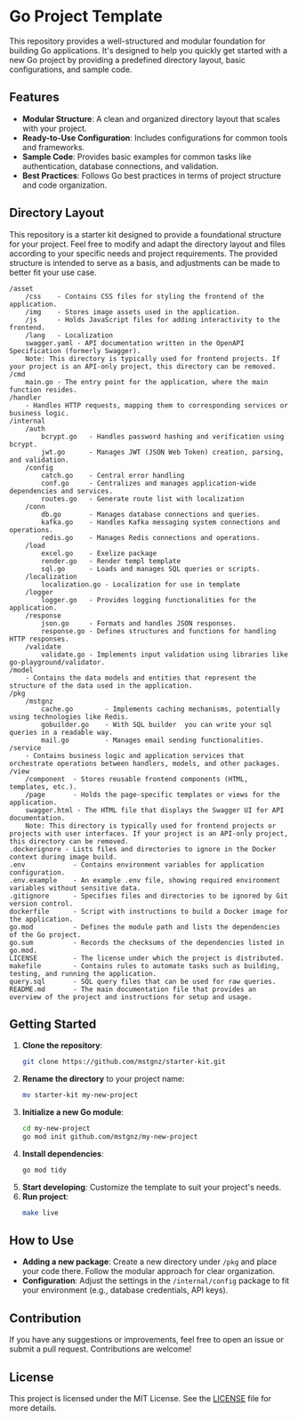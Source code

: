 # Go Project Template

This repository provides a well-structured and modular foundation for building Go applications. It's designed to help you quickly get started with a new Go project by providing a predefined directory layout, basic configurations, and sample code.

## Features

- **Modular Structure**: A clean and organized directory layout that scales with your project.
- **Ready-to-Use Configuration**: Includes configurations for common tools and frameworks.
- **Sample Code**: Provides basic examples for common tasks like authentication, database connections, and validation.
- **Best Practices**: Follows Go best practices in terms of project structure and code organization.

## Directory Layout
This repository is a starter kit designed to provide a foundational structure for your project. Feel free to modify and adapt the directory layout and files according to your specific needs and project requirements. The provided structure is intended to serve as a basis, and adjustments can be made to better fit your use case.


```
/asset
    /css    - Contains CSS files for styling the frontend of the application.
    /img    - Stores image assets used in the application.
    /js     - Holds JavaScript files for adding interactivity to the frontend.
    /lang   - Localization
    swagger.yaml - API documentation written in the OpenAPI Specification (formerly Swagger).
    Note: This directory is typically used for frontend projects. If your project is an API-only project, this directory can be removed.
/cmd
    main.go - The entry point for the application, where the main function resides.
/handler
    - Handles HTTP requests, mapping them to corresponding services or business logic.
/internal
    /auth
        bcrypt.go   - Handles password hashing and verification using bcrypt.
        jwt.go      - Manages JWT (JSON Web Token) creation, parsing, and validation.
    /config
        catch.go    - Central error handling
        conf.go     - Centralizes and manages application-wide dependencies and services.
        routes.go   - Generate route list with localization
    /conn
        db.go       - Manages database connections and queries.
        kafka.go    - Handles Kafka messaging system connections and operations.
        redis.go    - Manages Redis connections and operations.
    /load
        excel.go    - Exelize package
        render.go   - Render templ template 
        sql.go      - Loads and manages SQL queries or scripts.
    /localization
        localization.go - Localization for use in template
    /logger
        logger.go   - Provides logging functionalities for the application.
    /response
        json.go     - Formats and handles JSON responses.
        response.go - Defines structures and functions for handling HTTP responses.
    /validate
        validate.go - Implements input validation using libraries like go-playground/validator.
/model
    - Contains the data models and entities that represent the structure of the data used in the application.
/pkg
    /mstgnz
        cache.go        - Implements caching mechanisms, potentially using technologies like Redis.
        gobuilder.go    - With SQL builder  you can write your sql queries in a readable way.
        mail.go         - Manages email sending functionalities.
/service
    - Contains business logic and application services that orchestrate operations between handlers, models, and other packages.
/view
    /component  - Stores reusable frontend components (HTML, templates, etc.).
    /page       - Holds the page-specific templates or views for the application.
    swagger.html - The HTML file that displays the Swagger UI for API documentation.
    Note: This directory is typically used for frontend projects or projects with user interfaces. If your project is an API-only project, this directory can be removed.
.dockerignore - Lists files and directories to ignore in the Docker context during image build.
.env            - Contains environment variables for application configuration.
.env.example    - An example .env file, showing required environment variables without sensitive data.
.gitignore      - Specifies files and directories to be ignored by Git version control.
dockerfile      - Script with instructions to build a Docker image for the application.
go.mod          - Defines the module path and lists the dependencies of the Go project.
go.sum          - Records the checksums of the dependencies listed in go.mod.
LICENSE         - The license under which the project is distributed.
makefile        - Contains rules to automate tasks such as building, testing, and running the application.
query.sql       - SQL query files that can be used for raw queries.
README.md       - The main documentation file that provides an overview of the project and instructions for setup and usage.
```

## Getting Started

1. **Clone the repository**:
    ```bash
    git clone https://github.com/mstgnz/starter-kit.git
    ```
2. **Rename the directory** to your project name:
    ```bash
    mv starter-kit my-new-project
    ```
3. **Initialize a new Go module**:
    ```bash
    cd my-new-project
    go mod init github.com/mstgnz/my-new-project
    ```
4. **Install dependencies**:
    ```bash
    go mod tidy
    ```
5. **Start developing**: Customize the template to suit your project's needs.
6. **Run project**:
    ```bash
    make live
    ```

## How to Use

- **Adding a new package**: Create a new directory under `/pkg` and place your code there. Follow the modular approach for clear organization.
- **Configuration**: Adjust the settings in the `/internal/config` package to fit your environment (e.g., database credentials, API keys).

## Contribution

If you have any suggestions or improvements, feel free to open an issue or submit a pull request. Contributions are welcome!

## License

This project is licensed under the MIT License. See the [LICENSE](LICENSE) file for more details.